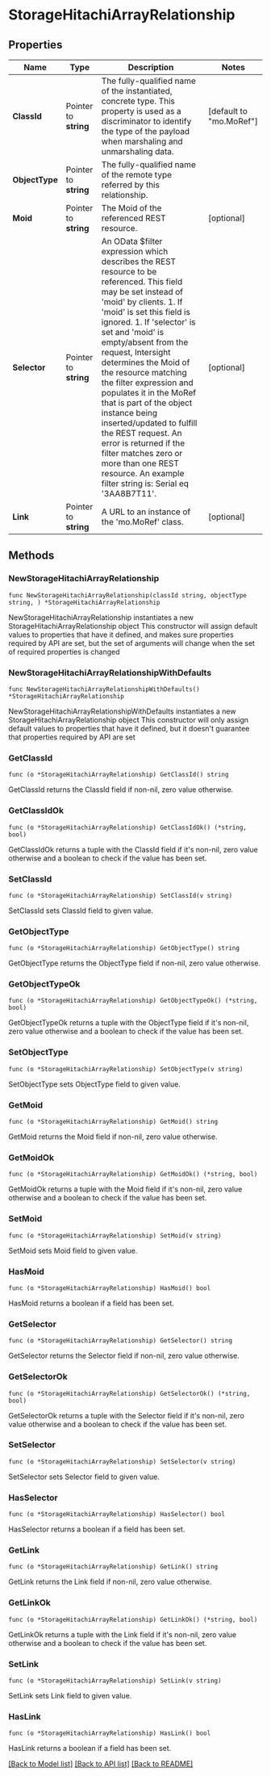# StorageHitachiArrayRelationship

## Properties

Name | Type | Description | Notes
------------ | ------------- | ------------- | -------------
**ClassId** | Pointer to **string** | The fully-qualified name of the instantiated, concrete type. This property is used as a discriminator to identify the type of the payload when marshaling and unmarshaling data. | [default to "mo.MoRef"]
**ObjectType** | Pointer to **string** | The fully-qualified name of the remote type referred by this relationship. | 
**Moid** | Pointer to **string** | The Moid of the referenced REST resource. | [optional] 
**Selector** | Pointer to **string** | An OData $filter expression which describes the REST resource to be referenced. This field may be set instead of &#39;moid&#39; by clients. 1. If &#39;moid&#39; is set this field is ignored. 1. If &#39;selector&#39; is set and &#39;moid&#39; is empty/absent from the request, Intersight determines the Moid of the resource matching the filter expression and populates it in the MoRef that is part of the object instance being inserted/updated to fulfill the REST request. An error is returned if the filter matches zero or more than one REST resource. An example filter string is: Serial eq &#39;3AA8B7T11&#39;. | [optional] 
**Link** | Pointer to **string** | A URL to an instance of the &#39;mo.MoRef&#39; class. | [optional] 

## Methods

### NewStorageHitachiArrayRelationship

`func NewStorageHitachiArrayRelationship(classId string, objectType string, ) *StorageHitachiArrayRelationship`

NewStorageHitachiArrayRelationship instantiates a new StorageHitachiArrayRelationship object
This constructor will assign default values to properties that have it defined,
and makes sure properties required by API are set, but the set of arguments
will change when the set of required properties is changed

### NewStorageHitachiArrayRelationshipWithDefaults

`func NewStorageHitachiArrayRelationshipWithDefaults() *StorageHitachiArrayRelationship`

NewStorageHitachiArrayRelationshipWithDefaults instantiates a new StorageHitachiArrayRelationship object
This constructor will only assign default values to properties that have it defined,
but it doesn't guarantee that properties required by API are set

### GetClassId

`func (o *StorageHitachiArrayRelationship) GetClassId() string`

GetClassId returns the ClassId field if non-nil, zero value otherwise.

### GetClassIdOk

`func (o *StorageHitachiArrayRelationship) GetClassIdOk() (*string, bool)`

GetClassIdOk returns a tuple with the ClassId field if it's non-nil, zero value otherwise
and a boolean to check if the value has been set.

### SetClassId

`func (o *StorageHitachiArrayRelationship) SetClassId(v string)`

SetClassId sets ClassId field to given value.


### GetObjectType

`func (o *StorageHitachiArrayRelationship) GetObjectType() string`

GetObjectType returns the ObjectType field if non-nil, zero value otherwise.

### GetObjectTypeOk

`func (o *StorageHitachiArrayRelationship) GetObjectTypeOk() (*string, bool)`

GetObjectTypeOk returns a tuple with the ObjectType field if it's non-nil, zero value otherwise
and a boolean to check if the value has been set.

### SetObjectType

`func (o *StorageHitachiArrayRelationship) SetObjectType(v string)`

SetObjectType sets ObjectType field to given value.


### GetMoid

`func (o *StorageHitachiArrayRelationship) GetMoid() string`

GetMoid returns the Moid field if non-nil, zero value otherwise.

### GetMoidOk

`func (o *StorageHitachiArrayRelationship) GetMoidOk() (*string, bool)`

GetMoidOk returns a tuple with the Moid field if it's non-nil, zero value otherwise
and a boolean to check if the value has been set.

### SetMoid

`func (o *StorageHitachiArrayRelationship) SetMoid(v string)`

SetMoid sets Moid field to given value.

### HasMoid

`func (o *StorageHitachiArrayRelationship) HasMoid() bool`

HasMoid returns a boolean if a field has been set.

### GetSelector

`func (o *StorageHitachiArrayRelationship) GetSelector() string`

GetSelector returns the Selector field if non-nil, zero value otherwise.

### GetSelectorOk

`func (o *StorageHitachiArrayRelationship) GetSelectorOk() (*string, bool)`

GetSelectorOk returns a tuple with the Selector field if it's non-nil, zero value otherwise
and a boolean to check if the value has been set.

### SetSelector

`func (o *StorageHitachiArrayRelationship) SetSelector(v string)`

SetSelector sets Selector field to given value.

### HasSelector

`func (o *StorageHitachiArrayRelationship) HasSelector() bool`

HasSelector returns a boolean if a field has been set.

### GetLink

`func (o *StorageHitachiArrayRelationship) GetLink() string`

GetLink returns the Link field if non-nil, zero value otherwise.

### GetLinkOk

`func (o *StorageHitachiArrayRelationship) GetLinkOk() (*string, bool)`

GetLinkOk returns a tuple with the Link field if it's non-nil, zero value otherwise
and a boolean to check if the value has been set.

### SetLink

`func (o *StorageHitachiArrayRelationship) SetLink(v string)`

SetLink sets Link field to given value.

### HasLink

`func (o *StorageHitachiArrayRelationship) HasLink() bool`

HasLink returns a boolean if a field has been set.


[[Back to Model list]](../README.md#documentation-for-models) [[Back to API list]](../README.md#documentation-for-api-endpoints) [[Back to README]](../README.md)


